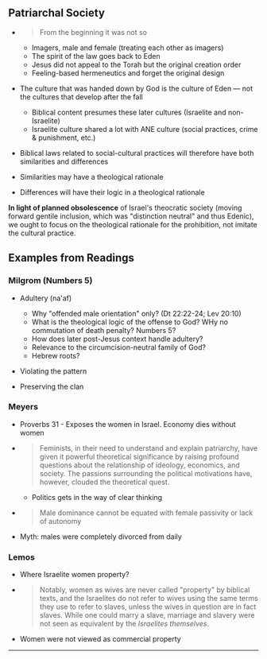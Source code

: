 ---
---

## Patriarchal Society

- > From the beginning it was not so
  - Imagers, male and female (treating each other as imagers)
  - The spirit of the law goes back to Eden
  - Jesus did not appeal to the Torah but the original creation order
  - Feeling-based hermeneutics and forget the original design

- The culture that was handed down by God is the culture of Eden &mdash; not the cultures that develop after the fall
  - Biblical content presumes these later cultures (Israelite and non-Israelite)
  - Israelite culture shared a lot with ANE culture (social practices, crime & punishment, etc.)

- Biblical laws related to social-cultural practices will therefore have both similarities and differences
- Similarities may have a theological rationale
- Differences will have their logic in a theological rationale

**In light of planned obsolescence** of Israel's theocratic society (moving forward gentile inclusion, which was "distinction neutral" and thus Edenic), we ought to focus on the theological rationale for the prohibition, not imitate the cultural practice.

## Examples from Readings

### Milgrom (Numbers 5)

- Adultery (na'af)
  - Why "offended male orientation" only? (Dt 22:22-24; Lev 20:10)
  - What is the theological logic of the offense to God? WHy no commutation of death penalty? Numbers 5?
  - How does later post-Jesus context handle adultery?
  - Relevance to the circumcision-neutral family of God?
  - Hebrew roots?

- Violating the pattern
- Preserving the clan

### Meyers

- Proverbs 31 - Exposes the women in Israel. Economy dies without women
- > Feminists, in their need to understand and explain patriarchy, have given it powerful theoretical significance by raising profound questions about the relationship of ideology, economics, and society. The passions surrounding the political motivations have, however, clouded the theoretical quest.
  - Politics gets in the way of clear thinking
- > Male dominance cannot be equated with female passivity or lack of autonomy

- Myth: males were completely divorced from daily

### Lemos

- Where Israelite women property?
- > Notably, women as wives are never called "property" by biblical texts, and the Israelites do not refer to wives using the same terms they use to refer to slaves, unless the wives in question are in fact slaves. While one could marry a slave, marriage and slavery were not seen as equivalent by the _Israelites themselves_.
- Women were not viewed as commercial property

<hr class='logo' />
